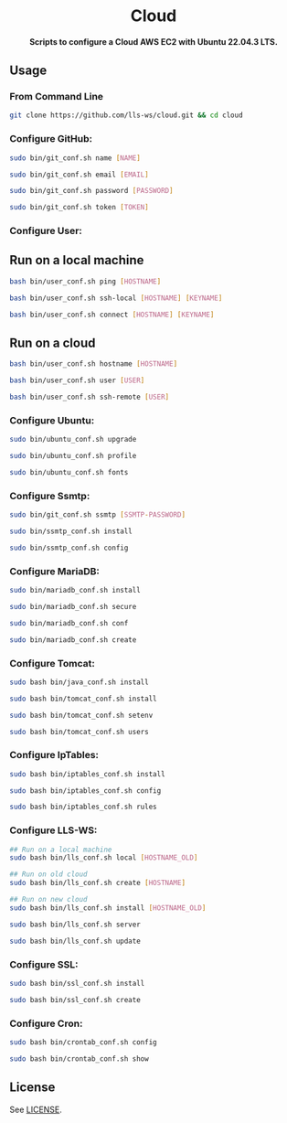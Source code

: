 <h1 align="center">
  Cloud
</h1>

<h4 align="center">
  Scripts to configure a Cloud AWS EC2 with Ubuntu 22.04.3 LTS.
</h4>


## Usage

### From Command Line

```bash
git clone https://github.com/lls-ws/cloud.git && cd cloud

```

### Configure GitHub:

```bash
sudo bin/git_conf.sh name [NAME]
```
```bash
sudo bin/git_conf.sh email [EMAIL]
```
```bash
sudo bin/git_conf.sh password [PASSWORD]
```
```bash
sudo bin/git_conf.sh token [TOKEN]
```

### Configure User:


## Run on a local machine
```bash
bash bin/user_conf.sh ping [HOSTNAME]
```
```bash
bash bin/user_conf.sh ssh-local [HOSTNAME] [KEYNAME]
```
```bash
bash bin/user_conf.sh connect [HOSTNAME] [KEYNAME]
```

## Run on a cloud
```bash
bash bin/user_conf.sh hostname [HOSTNAME]
```
```bash
bash bin/user_conf.sh user [USER]
```
```bash
bash bin/user_conf.sh ssh-remote [USER]
```

### Configure Ubuntu:

```bash
sudo bin/ubuntu_conf.sh upgrade
```
```bash
sudo bin/ubuntu_conf.sh profile
```
```bash
sudo bin/ubuntu_conf.sh fonts
```

### Configure Ssmtp:

```bash
sudo bin/git_conf.sh ssmtp [SSMTP-PASSWORD]
```
```bash
sudo bin/ssmtp_conf.sh install
```
```bash
sudo bin/ssmtp_conf.sh config
```

### Configure MariaDB:

```bash
sudo bin/mariadb_conf.sh install
```
```bash
sudo bin/mariadb_conf.sh secure
```
```bash
sudo bin/mariadb_conf.sh conf
```
```bash
sudo bin/mariadb_conf.sh create
```

### Configure Tomcat:

```bash
sudo bash bin/java_conf.sh install
```
```bash
sudo bash bin/tomcat_conf.sh install
```
```bash
sudo bash bin/tomcat_conf.sh setenv
```
```bash
sudo bash bin/tomcat_conf.sh users
```

### Configure IpTables:

```bash
sudo bash bin/iptables_conf.sh install
```
```bash
sudo bash bin/iptables_conf.sh config
```
```bash
sudo bash bin/iptables_conf.sh rules
```

### Configure LLS-WS:

```bash
## Run on a local machine
sudo bash bin/lls_conf.sh local [HOSTNAME_OLD]
```
```bash
## Run on old cloud
sudo bash bin/lls_conf.sh create [HOSTNAME]
```
```bash
## Run on new cloud
sudo bash bin/lls_conf.sh install [HOSTNAME_OLD]
```
```bash
sudo bash bin/lls_conf.sh server
```
```bash
sudo bash bin/lls_conf.sh update
```

### Configure SSL:

```bash
sudo bash bin/ssl_conf.sh install
```
```bash
sudo bash bin/ssl_conf.sh create
```

### Configure Cron:

```bash
sudo bash bin/crontab_conf.sh config
```
```bash
sudo bash bin/crontab_conf.sh show
```


## License

See [LICENSE](LICENSE).
